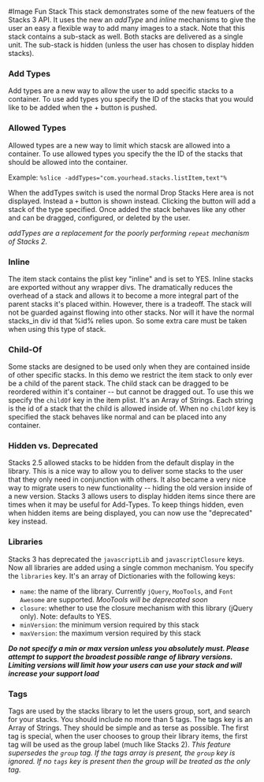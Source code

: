 
#Image Fun Stack
This stack demonstrates some of the new featuers of the Stacks 3 API. It uses the new an *addType* and *inline* mechanisms to give the user an easy a flexible way to add many images to a stack.  Note that this stack contains a sub-stack as well.  Both stacks are delivered as a single unit.  The sub-stack is hidden (unless the user has chosen to display hidden stacks).

### Add Types
Add types are a new way to allow the user to add specific stacks to a container.  To use add types you specify the ID of the stacks that you would like to be added when the + button is pushed.

### Allowed Types
Allowed types are a new way to limit which stacsk are allowed into a container.  To use allowed types you specify the the ID of the stacks that should be allowed into the container.

Example: `%slice -addTypes="com.yourhead.stacks.listItem,text"%`

When the addTypes switch is used the normal Drop Stacks Here area is not displayed. Instead a `+` button is shown instead.  Clicking the button will add a stack of the type specified.  Once added the stack behaves like any other and can be dragged, configured, or deleted by the user.

*addTypes are a replacement for the poorly performing `repeat` mechanism of Stacks 2.*


### Inline
The item stack contains the plist key "inline" and is set to YES.  Inline stacks are exported without any wrapper divs.  The dramatically reduces the overhead of a stack and allows it to become a more integral part of the parent stacks it's placed within.  However, there is a tradeoff. The stack will not be guarded against flowing into other stacks. Nor will it have the normal stacks_in div id that %id% relies upon. So some extra care must be taken when using this type of stack.

### Child-Of
Some stacks are designed to be used only when they are contained inside of other specific stacks.  In this demo we restrict the item stack to only ever be a child of the parent stack.  The child stack can be dragged to be reordered within it's container -- but cannot be dragged out.  To use this we specify the `childOf` key in the item plist. It's an Array of Strings. Each string is the id of a stack that the child is allowed inside of.  When no `childOf` key is specified the stack behaves like normal and can be placed into any container.

### Hidden vs. Deprecated
Stacks 2.5 allowed stacks to be hidden from the default display in the library.  This is a nice way to allow you to deliver some stacks to the user that they only need in conjunction with others.  It also became a very nice way to migrate users to new functionality -- hiding the old version inside of a new version.
Stacks 3 allows users to display hidden items since there are times when it may be useful for Add-Types.  To keep things hidden, even when hidden items are being displayed, you can now use the "deprecated" key instead.

### Libraries
Stacks 3 has deprecated the `javascriptLib` and `javascriptClosure` keys. Now all libraries are added using a single common mechanism.  You specify the `libraries` key.  It's an array of Dictionaries with the following keys:

 * `name`: the name of the library. Currently `jQuery`, `MooTools`, and `Font Awesome` are supported.   *MooTools will be deprecated soon*
 * `closure`: whether to use the closure mechanism with this library (jQuery only). Note: defaults to YES.
 * `minVersion`: the minimum version required by this stack
 * `maxVersion`: the maximum version required by this stack

***Do not specify a min or max version unless you absolutely must.  Please attempt to support the broadest possible range of library versions.  Limiting versions will limit how your users can use your stack and will increase your support load***

### Tags
Tags are used by the stacks library to let the users group, sort, and search for your stacks.  You should include no more than 5 tags. The tags key is an Array of Strings. They should be simple and as terse as possible.  The first tag is special, when the user chooses to group their library items, the first tag will be used as the group label (much like Stacks 2).
*This feature supersedes the `group` tag.  If the tags array is present, the `group` key is ignored. If no `tags` key is present then the group will be treated as the only tag.*
